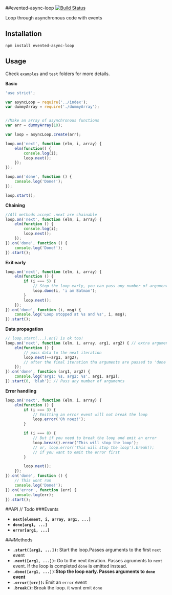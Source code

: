 ##evented-async-loop [![Build Status](https://travis-ci.org/J-Chaniotis/evented-async-loop.svg?branch=master)](https://travis-ci.org/J-Chaniotis/evented-async-loop)

Loop through asynchronous code with events

## Installation

`npm install evented-async-loop`

## Usage

Check `examples` and `test` folders for more details.

**Basic**
```javascript
'use strict';

var asyncLoop = require('../index');
var dummyArray = require('./dummyArray');


//Make an array of asynchronous functions
var arr = dummyArray(10);

var loop = asyncLoop.create(arr);

loop.on('next', function (elm, i, array) {
    elm(function() {
        console.log(i);
        loop.next();
    });
});

loop.on('done', function () {
    console.log('Done!');
});

loop.start();
```

**Chaining**
```javascript
//All methods accept .next are chainable
loop.on('next', function (elm, i, array) {
    elm(function () {
        console.log(i);
        loop.next();
    });
}).on('done', function () {
    console.log('Done!');
}).start();
```

**Exit early**
```javascript
loop.on('next', function (elm, i, array) {
    elm(function () {
        if (i === 5) {
            // Stop the loop early, you can pass any number of arguments to .done
            loop.done(i, 'i am Batman');
        }
        loop.next();
    });
}).on('done', function (i, msg) {
    console.log('Loop stopped at %s and %s', i, msg);
}).start();
```

**Data propagation**
```javascript
// loop.start(...).on() is ok too!
loop.on('next', function (elm, i, array, arg1, arg2) { // extra arguments are appended
    elm(function () {
        // pass data to the next iteration
        loop.next(++arg1, arg2);
        // after the final iteration tha arguments are passed to 'done'
    });
}).on('done', function (arg1, arg2) {
    console.log('arg1: %s, arg2: %s', arg1, arg2);
}).start(0, 'blah'); // Pass any number of arguments
```

**Error handling**
```javascript
loop.on('next', function (elm, i, array) {
    elm(function () {
        if (i === 3) {
            // Emitting an error event will not break the loop
            loop.error('Oh noez!');
        }

        if (i === 8) {
            // But if you need to break the loop and emit an error
            loop.break().error('This will stop the loop');
            // or, loop.error('This will stop the loop').break();
            // if you want to emit the error first
        }

        loop.next();
    });
}).on('done', function () {
    // This wont run
    console.log('Done!');
}).on('error', function (err) {
    console.log(err);
}).start();
```
##API
// Todo
###Events
* <b>`next[element, i, array, arg1, ...]`</b>
* <b>`done[arg1, ...]`</b>
* <b>`error[arg1, ...]`</b>   

###Methods
* <b>`.start([arg1, ...])`:</b> Start the loop.Passes arguments to the first `next` event
* <b>`.next([arg1, ...])`:</b> Go to the next iteration. Passes agruments to `next` event. If the loop is completed `done` is emitted instead.
* <b>`.done([arg1, ...])`:Stop the loop early. Passes arguments to `done` event</b>
* <b>`.error([err])`:</b> Emit an `error` event
* <b>`.break()`:</b> Break the loop. it wont emit `done`